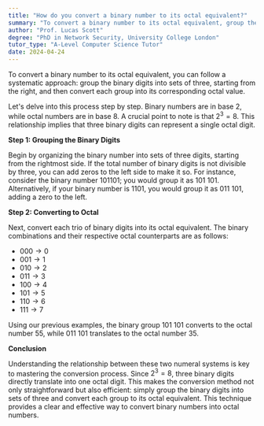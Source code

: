 ```yaml
---
title: "How do you convert a binary number to its octal equivalent?"
summary: "To convert a binary number to its octal equivalent, group the binary digits into sets of three, starting from the right, then convert each group to its octal equivalent."
author: "Prof. Lucas Scott"
degree: "PhD in Network Security, University College London"
tutor_type: "A-Level Computer Science Tutor"
date: 2024-04-24
---
```


To convert a binary number to its octal equivalent, you can follow a systematic approach: group the binary digits into sets of three, starting from the right, and then convert each group into its corresponding octal value.

Let's delve into this process step by step. Binary numbers are in base $2$, while octal numbers are in base $8$. A crucial point to note is that $2^3 = 8$. This relationship implies that three binary digits can represent a single octal digit.

**Step 1: Grouping the Binary Digits**

Begin by organizing the binary number into sets of three digits, starting from the rightmost side. If the total number of binary digits is not divisible by three, you can add zeros to the left side to make it so. For instance, consider the binary number $101101$; you would group it as $101\ 101$. Alternatively, if your binary number is $1101$, you would group it as $011\ 101$, adding a zero to the left.

**Step 2: Converting to Octal**

Next, convert each trio of binary digits into its octal equivalent. The binary combinations and their respective octal counterparts are as follows:

- $000 \rightarrow 0$
- $001 \rightarrow 1$
- $010 \rightarrow 2$
- $011 \rightarrow 3$
- $100 \rightarrow 4$
- $101 \rightarrow 5$
- $110 \rightarrow 6$
- $111 \rightarrow 7$

Using our previous examples, the binary group $101\ 101$ converts to the octal number $55$, while $011\ 101$ translates to the octal number $35$.

**Conclusion**

Understanding the relationship between these two numeral systems is key to mastering the conversion process. Since $2^3 = 8$, three binary digits directly translate into one octal digit. This makes the conversion method not only straightforward but also efficient: simply group the binary digits into sets of three and convert each group to its octal equivalent. This technique provides a clear and effective way to convert binary numbers into octal numbers.
    